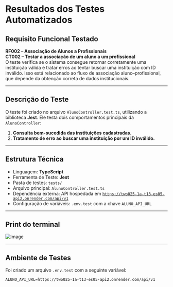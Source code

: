 # Resultados dos Testes Automatizados

## Requisito Funcional Testado
**RF002 – Associação de Alunos a Profissionais**  
**CT002 – Testar a associação de um aluno a um profissional**  
O teste verifica se o sistema consegue retornar corretamente uma instituição válida e tratar erros ao tentar buscar uma instituição com ID inválido. Isso está relacionado ao fluxo de associação aluno–profissional, que depende da obtenção correta de dados institucionais.

---

## Descrição do Teste

O teste foi criado no arquivo `AlunoController.test.ts`, utilizando a biblioteca **Jest**. Ele testa dois comportamentos principais da `AlunoController`:

1. **Consulta bem-sucedida das instituições cadastradas.**
2. **Tratamento de erro ao buscar uma instituição por um ID inválido.**

---

## Estrutura Técnica

- Linguagem: **TypeScript**
- Ferramenta de Teste: **Jest**
- Pasta de testes: `tests/`
- Arquivo principal: `AlunoController.test.ts`
- Dependência externa: API hospedada em [`https://two025-1a-t13-es05-api2.onrender.com/api/v1`](https://two025-1a-t13-es05-api2.onrender.com/api/v1)
- Configuração de variáveis: `.env.test` com a chave `ALUNO_API_URL`

---

## Print do terminal
![image](https://github.com/user-attachments/assets/9c04cb73-1af5-44a8-b8f5-0bf7cf9516ee)

---

## Ambiente de Testes

Foi criado um arquivo `.env.test` com a seguinte variável:

```env
ALUNO_API_URL=https://two025-1a-t13-es05-api2.onrender.com/api/v1

